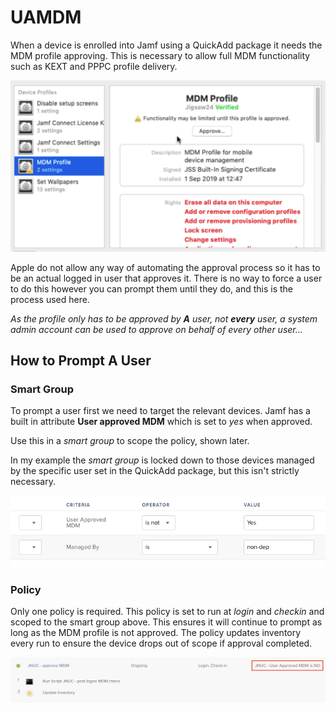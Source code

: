 # UAMDM #

When a device is enrolled into Jamf using a QuickAdd package it needs the MDM profile approving. This is necessary to allow full MDM functionality such as KEXT and PPPC profile delivery.

![Approve MDM](https://github.com/PhantomPhixer/JNUC-2019/blob/master/images/UAMDM-1.png)

Apple do not allow any way of automating the approval process so it has to be an actual logged in user that approves it. There is no way to force a user to do this however you can prompt them until they do, and this is the process used here.

*As the profile only has to be approved by **A** user, not **every** user, a system admin account can be used to approve on behalf of every other user...*

## How to Prompt A User ##


### Smart Group ###

To prompt a user first we need to target the relevant devices. Jamf has a built in attribute **User approved MDM** which is set to *yes* when approved.

Use this in a *smart group* to scope the policy, shown later.

In my example the *smart group* is locked down to those devices managed by the specific user set in the QuickAdd package, but this isn't strictly necessary.

![UAMDM SG](https://github.com/PhantomPhixer/JNUC-2019/blob/master/images/UAMDM-2.png)

### Policy ###

Only one policy is required. This policy is set to run at *login* and *checkin* and scoped to the smart group above. This ensures it will continue to prompt as long as the MDM profile is not approved.
The policy updates inventory every run to ensure the device drops out of scope if approval completed.

![UAMDM Policy](https://github.com/PhantomPhixer/JNUC-2019/blob/master/images/UAMDM-3.png)

